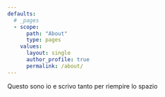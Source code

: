 ```yaml
---
defaults:
  # _pages
  - scope:
      path: "About"
      type: pages
    values:
      layout: single
      author_profile: true
      permalink: /about/
---
```


Questo sono io e scrivo tanto per riempire lo spazio

